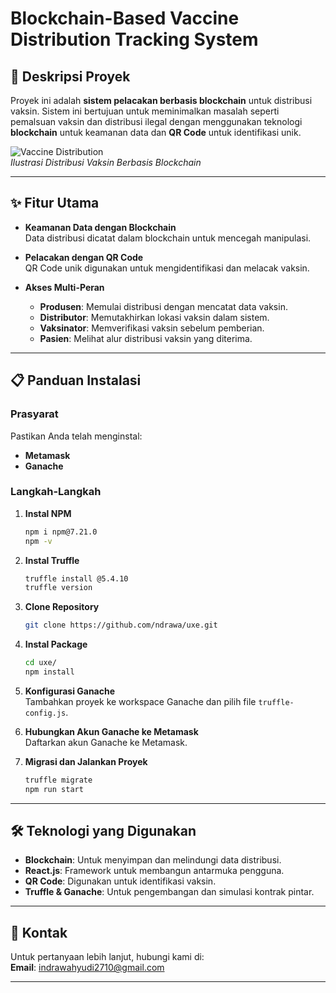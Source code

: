 # Blockchain-Based Vaccine Distribution Tracking System

## 🚀 Deskripsi Proyek

Proyek ini adalah **sistem pelacakan berbasis blockchain** untuk distribusi vaksin. Sistem ini bertujuan untuk meminimalkan masalah seperti pemalsuan vaksin dan distribusi ilegal dengan menggunakan teknologi **blockchain** untuk keamanan data dan **QR Code** untuk identifikasi unik.

![Vaccine Distribution](https://via.placeholder.com/800x300?text=Blockchain+Vaccine+Distribution)  
*Ilustrasi Distribusi Vaksin Berbasis Blockchain*

---

## ✨ Fitur Utama

- **Keamanan Data dengan Blockchain**  
  Data distribusi dicatat dalam blockchain untuk mencegah manipulasi.  
  
- **Pelacakan dengan QR Code**  
  QR Code unik digunakan untuk mengidentifikasi dan melacak vaksin.

- **Akses Multi-Peran**  
  - **Produsen**: Memulai distribusi dengan mencatat data vaksin.  
  - **Distributor**: Memutakhirkan lokasi vaksin dalam sistem.  
  - **Vaksinator**: Memverifikasi vaksin sebelum pemberian.  
  - **Pasien**: Melihat alur distribusi vaksin yang diterima.

---

## 📋 Panduan Instalasi

### Prasyarat
Pastikan Anda telah menginstal:
- **Metamask**
- **Ganache**

### Langkah-Langkah
1. **Instal NPM**  
   ```bash
   npm i npm@7.21.0
   npm -v
   ```

2. **Instal Truffle**  
   ```bash
   truffle install @5.4.10
   truffle version
   ```

3. **Clone Repository**  
   ```bash
   git clone https://github.com/ndrawa/uxe.git
   ```

4. **Instal Package**  
   ```bash
   cd uxe/
   npm install
   ```

5. **Konfigurasi Ganache**  
   Tambahkan proyek ke workspace Ganache dan pilih file `truffle-config.js`.

6. **Hubungkan Akun Ganache ke Metamask**  
   Daftarkan akun Ganache ke Metamask.

7. **Migrasi dan Jalankan Proyek**  
   ```bash
   truffle migrate
   npm run start
   ```

---

## 🛠️ Teknologi yang Digunakan

- **Blockchain**: Untuk menyimpan dan melindungi data distribusi.  
- **React.js**: Framework untuk membangun antarmuka pengguna.  
- **QR Code**: Digunakan untuk identifikasi vaksin.  
- **Truffle & Ganache**: Untuk pengembangan dan simulasi kontrak pintar.

---

## 📧 Kontak
Untuk pertanyaan lebih lanjut, hubungi kami di:  
**Email**: [indrawahyudi2710@gmail.com](mailto:indrawahyudi2710@gmail.com)

---